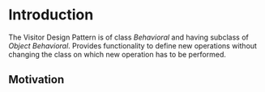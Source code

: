 # Introduction
The Visitor Design Pattern is of class _Behavioral_ and having subclass of _Object Behavioral_. Provides functionality to define new operations without changing the class on which new operation has to be performed.

## Motivation